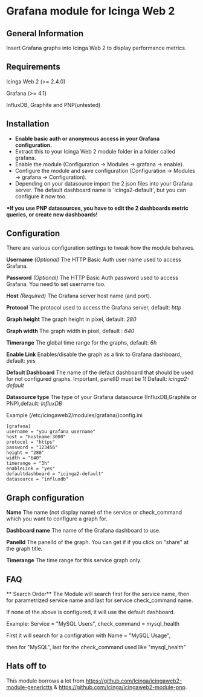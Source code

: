 # Grafana module for Icinga Web 2

## General Information

Insert Grafana graphs into Icinga Web 2 to display performance metrics.

## Requirements

Icinga Web 2 (>= 2.4.0)

Grafana (>= 4.1)

InfluxDB, Graphite and PNP(untested)

## Installation

* **Enable basic auth or anonymous access in your Grafana configuration.**
* Extract this to your Icinga Web 2 module folder in a folder called grafana.
* Enable the module (Configuration -> Modules -> grafana -> enable).
* Configure the module and save configuration (Configuration -> Modules -> grafana -> Configuration). 
* Depending on your datasource import the 2 json files into your Grafana server. 
  The default dashboard name is 'icinga2-default', but you can configure it now too.

__*If you use PNP datasources, you have to edit the 2 dashboards metric queries, or create new dashboards!__

## Configuration

There are various configuration settings to tweak how the module behaves.

**Username**
*(Optional)* The HTTP Basic Auth user name used to access Grafana. 

**Password**
*(Optional)* The HTTP Basic Auth password used to access Grafana. You need to set username too.

**Host**
*(Required)* The Grafana server host name (and port).

**Protocol**
The protocol used to access the Grafana server, default: *http*

**Graph height**
The graph height in pixel, default: *280*

**Graph width**
The graph width in pixel, default : *640*

**Timerange**
The global time range for the graphs, default: *6h*

**Enable Link**
Enables/disable the graph as a link to Grafana dashboard, default: *yes*

**Default Dashboard**
The name of the defaut dashboard that should be used for not configured graphs. Important, panelID must be 1! Default: *icinga2-default*

**Datasource type**
The type of your Grafana datasource (InfluxDB,Graphite or PNP),default: *InfluxDB*


Example (/etc/icingaweb2/modules/grafana/)config.ini
```
[grafana]
username = "you grafana username"
host = "hostname:3000"
protocol = "https"
password = "123456"
height = "280"
width = "640"
timerange = "3h"
enableLink = "yes"
defaultdashboard = "icinga2-default"
datasource = "influxdb"
``` 

## Graph configuration

**Name**
The name (not display name) of the service or check_command which you want to configure a graph for.

**Dashboard name**
The name of the Grafana dashboard to use.

**PanelId**
The panelId of the graph. You can get if if you click on "share" at the graph title.

**Timerange**
The time range for this service graph only.


## FAQ
** Search Order**
The Module will search first for the service name, then for parametrized service name and last for service check_command name.

If none of the above is configured, it will use the default dashboard.

Example: Service = "MySQL Users", check_command = mysql_health 

First it will search for a configration with Name = "MySQL Usage", 

then for "MySQL", last for the check_command used like "mysql_health"

## Hats off to

This module borrows a lot from https://github.com/Icinga/icingaweb2-module-generictts & https://github.com/Icinga/icingaweb2-module-pnp.


